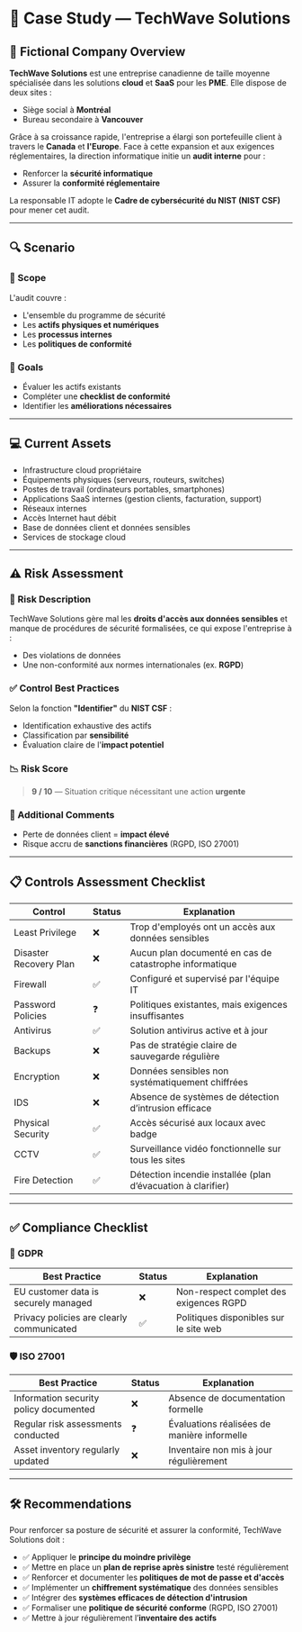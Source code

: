# 📄 Case Study — TechWave Solutions

## 🏢 Fictional Company Overview

**TechWave Solutions** est une entreprise canadienne de taille moyenne spécialisée dans les solutions **cloud** et **SaaS** pour les **PME**. Elle dispose de deux sites :
- Siège social à **Montréal**
- Bureau secondaire à **Vancouver**

Grâce à sa croissance rapide, l'entreprise a élargi son portefeuille client à travers le **Canada** et **l'Europe**. Face à cette expansion et aux exigences réglementaires, la direction informatique initie un **audit interne** pour :
- Renforcer la **sécurité informatique**
- Assurer la **conformité réglementaire**

La responsable IT adopte le **Cadre de cybersécurité du NIST (NIST CSF)** pour mener cet audit.

---

## 🔍 Scenario

### 📌 Scope

L'audit couvre :
- L'ensemble du programme de sécurité
- Les **actifs physiques et numériques**
- Les **processus internes**
- Les **politiques de conformité**

### 🎯 Goals

- Évaluer les actifs existants
- Compléter une **checklist de conformité**
- Identifier les **améliorations nécessaires**

---

## 💻 Current Assets

- Infrastructure cloud propriétaire
- Équipements physiques (serveurs, routeurs, switches)
- Postes de travail (ordinateurs portables, smartphones)
- Applications SaaS internes (gestion clients, facturation, support)
- Réseaux internes
- Accès Internet haut débit
- Base de données client et données sensibles
- Services de stockage cloud

---

## ⚠️ Risk Assessment

### 📝 Risk Description

TechWave Solutions gère mal les **droits d'accès aux données sensibles** et manque de procédures de sécurité formalisées, ce qui expose l'entreprise à :
- Des violations de données
- Une non-conformité aux normes internationales (ex. **RGPD**)

### ✅ Control Best Practices

Selon la fonction **"Identifier"** du **NIST CSF** :
- Identification exhaustive des actifs
- Classification par **sensibilité**
- Évaluation claire de l'**impact potentiel**

### 📉 Risk Score

> **9 / 10** — Situation critique nécessitant une action **urgente**

### 💬 Additional Comments

- Perte de données client = **impact élevé**
- Risque accru de **sanctions financières** (RGPD, ISO 27001)

---

## 📋 Controls Assessment Checklist

| Control              | Status | Explanation                                                  |
|----------------------|--------|--------------------------------------------------------------|
| Least Privilege      | ❌     | Trop d'employés ont un accès aux données sensibles          |
| Disaster Recovery Plan | ❌   | Aucun plan documenté en cas de catastrophe informatique     |
| Firewall             | ✅     | Configuré et supervisé par l'équipe IT                      |
| Password Policies    | ❓     | Politiques existantes, mais exigences insuffisantes         |
| Antivirus            | ✅     | Solution antivirus active et à jour                         |
| Backups              | ❌     | Pas de stratégie claire de sauvegarde régulière            |
| Encryption           | ❌     | Données sensibles non systématiquement chiffrées           |
| IDS                  | ❌     | Absence de systèmes de détection d’intrusion efficace      |
| Physical Security    | ✅     | Accès sécurisé aux locaux avec badge                        |
| CCTV                 | ✅     | Surveillance vidéo fonctionnelle sur tous les sites        |
| Fire Detection       | ✅     | Détection incendie installée (plan d’évacuation à clarifier) |

---

## ✅ Compliance Checklist

### 📜 GDPR

| Best Practice                          | Status | Explanation                                |
|----------------------------------------|--------|--------------------------------------------|
| EU customer data is securely managed   | ❌     | Non-respect complet des exigences RGPD     |
| Privacy policies are clearly communicated | ✅  | Politiques disponibles sur le site web     |

### 🛡 ISO 27001

| Best Practice                        | Status | Explanation                                      |
|--------------------------------------|--------|--------------------------------------------------|
| Information security policy documented | ❌   | Absence de documentation formelle               |
| Regular risk assessments conducted    | ❓     | Évaluations réalisées de manière informelle     |
| Asset inventory regularly updated     | ❌     | Inventaire non mis à jour régulièrement         |

---

## 🛠 Recommendations

Pour renforcer sa posture de sécurité et assurer la conformité, TechWave Solutions doit :

- ✅ Appliquer le **principe du moindre privilège**
- ✅ Mettre en place un **plan de reprise après sinistre** testé régulièrement
- ✅ Renforcer et documenter les **politiques de mot de passe et d'accès**
- ✅ Implémenter un **chiffrement systématique** des données sensibles
- ✅ Intégrer des **systèmes efficaces de détection d'intrusion**
- ✅ Formaliser une **politique de sécurité conforme** (RGPD, ISO 27001)
- ✅ Mettre à jour régulièrement l’**inventaire des actifs**

